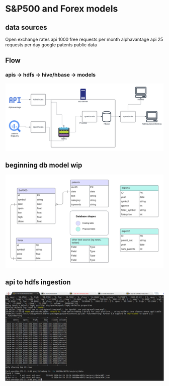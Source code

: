 # S&P500 and Forex models

## data sources
Open exchange rates api
    1000 free requests per month
alphavantage api
    25 requests per day
google patents public data
## Flow 
### apis -> hdfs -> hive/hbase -> models

![alt text](CloudArchitecture.png "pipeline")
## beginning db model wip
![alt text](db_model.png "dbmodel")

## api to hdfs ingestion
![alt text](ingest_av_api_hdfs.png "hdfs_ingestion")


